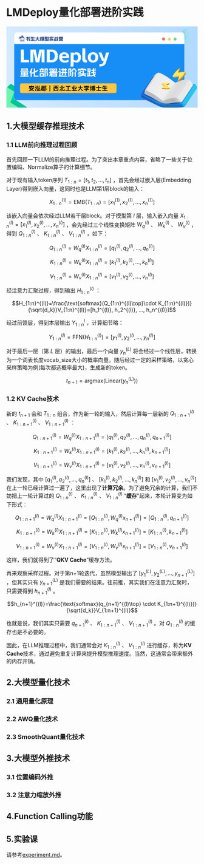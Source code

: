 # LMDeploy量化部署进阶实践

![](./figures/topic.jpg)

## 1.大模型缓存推理技术

### 1.1 LLM前向推理过程回顾

首先回顾一下LLM的前向推理过程。为了突出本章重点内容，省略了一些关于位置编码、Normalize算子的计算细节。

对于现有输入token序列 $T_{1:n}=[t_1, t_2, ..., t_n]$ ，首先会经过嵌入层(Embedding Layer)得到嵌入向量，这同时也是LLM第1层block的输入：

$$X_{1:n}^{(1)}=\text{EMB}(T_{1:n})=[x_1^{(1)}, x_2^{(1)}, ..., x_n^{(1)}]$$

该嵌入向量会依次经过LLM若干层block。对于模型第 $l$ 层，输入嵌入向量 $X_{1:n}^{(l)}=[x_1^{(l)}, x_2^{(l)}, ..., x_n^{(l)}]$ ，会先经过三个线性变换矩阵  $W_q^{(l)}$ 、 $W_k^{(l)}$ 、 $W_v^{(l)}$ ，得到 $Q_{1:n}^{(l)}$ 、 $K_{1:n}^{(l)}$ 、 $V_{1:n}^{(l)}$ ，如下：

$$Q_{1:n}^{(l)}=W_q^{(l)} X_{1:n}^{(l)}=[q_1^{(l)}, q_2^{(l)}, ..., q_n^{(l)}]$$

$$K_{1:n}^{(l)}=W_k^{(l)} X_{1:n}^{(l)}=[k_1^{(l)}, k_2^{(l)}, ..., k_n^{(l)}]$$

$$V_{1:n}^{(l)}=W_v^{(l)} X_{1:n}^{(l)}=[v_1^{(l)}, v_2^{(l)}, ..., v_n^{(l)}]$$

经注意力汇聚过程，得到输出 $H_{1:n}^{(l)}$ ：

$$H_{1:n}^{(l)}=\frac{\text{softmax}(Q_{1:n}^{(l)\top}\cdot K_{1:n}^{(l)})}{\sqrt{d_k}}V_{1:n}^{(l)}=[h_1^{(l)}, h_2^{(l)}, ..., h_n^{(l)}]$$

经过前馈层，得到本层输出 $Y_{1:n}^l$ ，计算细节略：

$$Y_{1:n}^{(l)}=\text{FFN}(H_{1:n}^{(l)})=[y_1^{(l)}, y_2^{(l)}, ..., y_n^{(l)}]$$

对于最后一层（第 $L$ 层）的输出，最后一个向量 $y_n^{(L)}$ 将会经过一个线性层，转换为一个词表长度vocab_size大小的概率向量。随后经过一定的采样策略，以贪心采样策略为例(每次都选概率最大)，生成新的token。

$$t_{n+1} = \text{argmax}(\text{Linear}(y_n^{(L)}))$$

### 1.2 KV Cache技术

新的 $t_{n+1}$ 会和 $T_{1:n}$ 组合，作为新一轮的输入，然后计算每一层新的 $Q_{1:n+1}^{(l)}$ 、 $K_{1:n+1}^{(l)}$ 、 $V_{1:n+1}^{(l)}$ ：

$$Q_{1:n+1}^{(l)}=W_q^{(l)} X_{1:n+1}^{(l)}=[q_1^{(l)}, q_2^{(l)}, ..., q_{n}^{(l)}, q_{n+1}^{(l)}]$$

$$K_{1:n+1}^{(l)}=W_k^{(l)} X_{1:n+1}^{(l)}=[k_1^{(l)}, k_2^{(l)}, ..., k_{n}^{(l)}, k_{n+1}^{(l)}]$$

$$V_{1:n+1}^{(l)}=W_v^{(l)} X_{1:n+1}^{(l)}=[v_1^{(l)}, v_2^{(l)}, ..., v_{n}^{(l)}, v_{n+1}^{(l)}]$$

我们发现，其中 $[q_1^{(l)}, q_2^{(l)}, ..., q_{n}^{(l)}]$ 、 $[k_1^{(l)}, k_2^{(l)}, ..., k_{n}^{(l)}]$ 和 $[v_1^{(l)}, v_2^{(l)}, ..., v_{n}^{(l)}]$ 在上一轮已经计算过一遍了，这里出现了**计算冗余**。为了避免冗余的计算，我们不妨把上一轮计算过的 $Q_{1:n}^{(l)}$ 、 $K_{1:n}^{(l)}$ 、 $V_{1:n}^{(l)}$ “**缓存**”起来，本轮计算变为如下形式：

$$Q_{1:n+1}^{(l)}=W_q^{(l)} X_{1:n+1}^{(l)}=[Q_{1:n}^{(l)}, W_q^{(l)}x_{n+1}^{(l)}]=[Q_{1:n}^{(l)}, q_{n+1}^{(l)}]$$

$$K_{1:n+1}^{(l)}=W_k^{(l)} X_{1:n+1}^{(l)}=[K_{1:n}^{(l)}, W_k^{(l)}x_{n+1}^{(l)}]=[K_{1:n}^{(l)}, k_{n+1}^{(l)}]$$

$$V_{1:n+1}^{(l)}=W_v^{(l)} X_{1:n+1}^{(l)}=[V_{1:n}^{(l)}, W_v^{(l)}x_{n+1}^{(l)}]=[V_{1:n}^{(l)}, v_{n+1}^{(l)}]$$

这样，我们就得到了“**QKV Cache**”缓存方法。

再来观察采样过程。对于第n+1轮迭代，虽然模型输出了 $[y_1^{(L)}, y_2^{(L)}, ..., y_{n+1}^{(L)}]$ ，但其实只有 $y_{n+1}^{(L)}$ 是我们需要的结果。往前推，其实我们在注意力汇聚时，只需要得到 $h_{n+1}^{(l)}$ 。

$$h_{n+1}^{(l)}=\frac{\text{softmax}(q_{n+1}^{(l)\top} \cdot K_{1:n+1}^{(l)})}{\sqrt{d_k}}V_{1:n+1}^{(l)}$$

也就是说，我们其实只需要 $q_{n+1}^{(l)}$ 、 $K_{1:n+1}^{(l)}$ 、 $V_{1:n+1}^{(l)}$ 。对 $Q_{1:n}^{(l)}$ 的缓存也是不必要的。

因此，在LLM推理过程中，我们通常会对 $K_{1:n}^{(l)}$ 、 $V_{1:n}^{(l)}$ 进行缓存，称为**KV Cache**技术，通过避免重复计算来提升模型推理速度。当然，这通常会带来额外的内存开销。


## 2.大模型量化技术

### 2.1 通用量化原理

### 2.2 AWQ量化技术

### 2.3 SmoothQuant量化技术

## 3.大模型外推技术

### 3.1 位置编码外推

### 3.2 注意力缩放外推

## 4.Function Calling功能

## 5.实验课

请参考[experiment.md](./experiments.md)。
